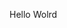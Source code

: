 Hello Wolrd



























































































































































































































































































































































































































































































































































































































































































































































































































































































































































































































































































































































































































































































































































































































































































































































































































































































































































































































































































































































































































































































































































































































































































































































































































































































































































































































































































































































































































































































































































































































































































